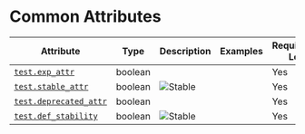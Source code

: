 # Common Attributes

<!-- semconv test -->
| Attribute  | Type | Description  | Examples  | Requirement Level |
|---|---|---|---|---|
| [`test.exp_attr`](labels_expected.md) | boolean |  |  | Yes |
| [`test.stable_attr`](labels_expected.md) | boolean | ![Stable](https://img.shields.io/badge/-stable-lightgreen)<br> |  | Yes |
| [`test.deprecated_attr`](labels_expected.md) | boolean |  |  | Yes |
| [`test.def_stability`](labels_expected.md) | boolean | ![Stable](https://img.shields.io/badge/-stable-lightgreen)<br> |  | Yes |
<!-- endsemconv -->
